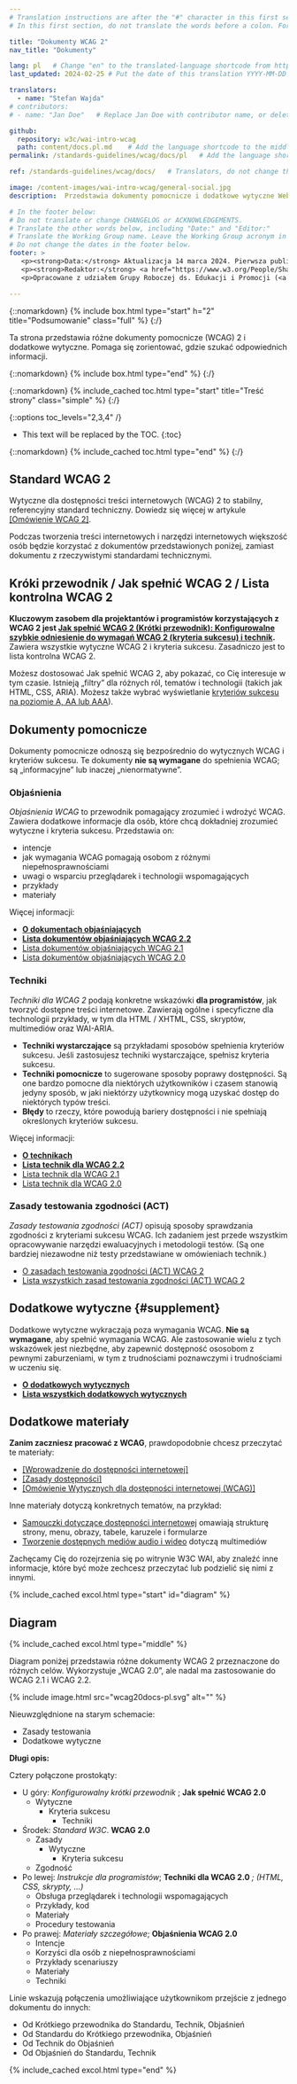 ```yaml
---
# Translation instructions are after the "#" character in this first section. They are comments that do not show up in the web page. You do not need to translate the instructions after #.
# In this first section, do not translate the words before a colon. For example, do not translate "title:". Do translate the text after "title:".

title: "Dokumenty WCAG 2"
nav_title: "Dokumenty"

lang: pl   # Change "en" to the translated-language shortcode from https://www.iana.org/assignments/language-subtag-registry/language-subtag-registry
last_updated: 2024-02-25 # Put the date of this translation YYYY-MM-DD (with month in the middle)

translators:
  - name: "Stefan Wajda"
# contributors:
# - name: "Jan Doe"   # Replace Jan Doe with contributor name, or delete this line if none

github:
  repository: w3c/wai-intro-wcag
  path: content/docs.pl.md    # Add the language shortcode to the middle of the filename, for example: content/docs.fr.md
permalink: /standards-guidelines/wcag/docs/pl   # Add the language shortcode to the end, with no slash at end, for example: /standards-guidelines/wcag/docs/fr

ref: /standards-guidelines/wcag/docs/   # Translators, do not change this

image: /content-images/wai-intro-wcag/general-social.jpg
description:  Przedstawia dokumenty pomocnicze i dodatkowe wytyczne Web Content Accessibility Guidelines (WCAG) 2..

# In the footer below:
# Do not translate or change CHANGELOG or ACKNOWLEDGEMENTS.
# Translate the other words below, including "Date:" and "Editor:"
# Translate the Working Group name. Leave the Working Group acronym in English.
# Do not change the dates in the footer below.
footer: >
   <p><strong>Data:</strong> Aktualizacja 14 marca 2024. Pierwsza publikacja w czerwcu 2005.</p>
   <p><strong>Redaktor:</strong> <a href="https://www.w3.org/People/Shawn/">Shawn Lawton Henry</a>. Współpraca: <a href="https://www.w3.org/People/hidde/">Hidde de Vries</a> i <a href="https://www.w3.org/People/shadi/">Shadi Abou-Zahra</a>.</p>
   <p>Opracowane z udziałem Grupy Roboczej ds. Edukacji i Promocji (<a href="https://www.w3.org/WAI/about/groups/eowg/">EOWG</a>).</p>

---
```


{::nomarkdown}
{% include box.html type="start" h="2" title="Podsumowanie" class="full" %}
{:/}

Ta strona przedstawia różne dokumenty pomocnicze (WCAG) 2 i dodatkowe wytyczne.  Pomaga się zorientować, gdzie szukać odpowiednich informacji.

{::nomarkdown}
{% include box.html type="end" %}
{:/}

{::nomarkdown}
{% include_cached toc.html type="start" title="Treść strony" class="simple" %}
{:/}

{::options toc_levels="2,3,4" /}

-   This text will be replaced by the TOC.
{:toc}


{::nomarkdown}
{% include_cached toc.html type="end" %}
{:/}

## Standard WCAG 2

Wytyczne dla dostępności treści internetowych (WCAG) 2 to stabilny, referencyjny standard techniczny. Dowiedz się więcej w artykule [[Omówienie WCAG 2]](/standards-guidelines/wcag/).

Podczas tworzenia treści internetowych i narzędzi internetowych większość osób będzie korzystać z dokumentów przedstawionych poniżej, zamiast dokumentu z rzeczywistymi standardami technicznymi.

## Króki przewodnik / Jak spełnić WCAG 2 / Lista kontrolna WCAG 2

**Kluczowym zasobem dla projektantów i programistów korzystających z WCAG 2 jest [Jak spełnić WCAG 2 (Krótki przewodnik): Konfigurowalne szybkie odniesienie do wymagań WCAG 2 (kryteria sukcesu) i technik](https://www.w3.org/WAI/WCAG22/quickref/).** Zawiera wszystkie wytyczne WCAG 2 i kryteria sukcesu. Zasadniczo jest to lista kontrolna WCAG 2.

Możesz dostosować Jak spełnić WCAG 2, aby pokazać, co Cię interesuje w tym czasie. Istnieją „filtry” dla różnych ról, tematów i technologii (takich jak HTML, CSS, ARIA). Możesz także wybrać wyświetlanie [kryteriów sukcesu na poziomie A, AA lub AAA](https://www.w3.org/WAI/WCAG22/Understanding/conformance#levels)).

## Dokumenty pomocnicze

Dokumenty pomocnicze odnoszą się bezpośrednio do wytycznych WCAG i kryteriów sukcesu. Te dokumenty **nie są wymagane** do spełnienia WCAG; są „informacyjne” lub inaczej „nienormatywne”.  

### Objaśnienia

<cite>Objaśnienia WCAG</cite> to przewodnik pomagający zrozumieć i wdrożyć WCAG.  Zawiera dodatkowe informacje dla osób, które chcą dokładniej zrozumieć wytyczne i kryteria sukcesu. Przedstawia on:

- intencje
- jak wymagania WCAG pomagają osobom z różnymi niepełnosprawnościami
- uwagi o wsparciu przeglądarek i technologii wspomagających
- przykłady
- materiały

Więcej informacji:
- **[O dokumentach objaśniających](https://www.w3.org/WAI/WCAG22/Understanding/intro)**
- **[Lista dokumentów objaśniających WCAG 2.2](https://www.w3.org/WAI/WCAG22/Understanding/)**
- [Lista dokumentów objaśniających WCAG 2.1](https://www.w3.org/WAI/WCAG21/Understanding/)
- [Lista dokumentów objaśniających WCAG 2.0](https://www.w3.org/TR/UNDERSTANDING-WCAG20/)

### Techniki

<cite>Techniki dla WCAG 2</cite> podają konkretne wskazówki **dla programistów**, jak tworzyć dostępne treści internetowe. Zawierają ogólne i specyficzne dla technologii przykłady, w tym dla HTML / XHTML, CSS, skryptów, multimediów oraz WAI-ARIA.


- **Techniki wystarczające** są przykładami sposobów spełnienia kryteriów sukcesu. Jeśli zastosujesz techniki wystarczające, spełnisz kryteria sukcesu.
- **Techniki pomocnicze** to sugerowane sposoby poprawy dostępności. Są one bardzo pomocne dla niektórych użytkowników i czasem stanowią jedyny sposób, w jaki niektórzy użytkownicy mogą uzyskać dostęp do niektórych typów treści.
- **Błędy** to rzeczy, które powodują bariery dostępności i nie spełniają określonych kryteriów sukcesu.

Więcej informacji:
- **[O technikach](https://www.w3.org/WAI/WCAG22/Understanding/understanding-techniques)**
- **[Lista technik dla WCAG 2.2](https://www.w3.org/WAI/WCAG22/Techniques/)**
- [Lista technik dla WCAG 2.1](https://www.w3.org/WAI/WCAG21/Techniques/)
- [Lista technik dla WCAG 2.0](https://www.w3.org/TR/WCAG20-TECHS/)

### Zasady testowania zgodności (ACT)

<cite>Zasady testowania zgodności (ACT)</cite> opisują sposoby sprawdzania zgodności z kryteriami sukcesu WCAG. Ich zadaniem jest przede wszystkim opracowywanie narzędzi ewaluacyjnych i metodologii testów. (Są one bardziej niezawodne niż testy przedstawiane w omówieniach technik.)

* [O zasadach testowania zgodności (ACT) WCAG 2](/standards-guidelines/act/rules/about/)
* [Lista wszystkich zasad testowania zgodności (ACT) WCAG 2](/standards-guidelines/act/rules/)

## Dodatkowe wytyczne {#supplement}

Dodatkowe wytyczne wykraczają poza wymagania WCAG. **Nie są wymagane**, aby spełnić wymagania WCAG. Ale zastosowanie wielu z tych wskazówek jest niezbędne, aby zapewnić dostępność ososobom z pewnymi zaburzeniami, w tym z trudnościami poznawczymi i trudnościami w uczeniu się.

* **[O dodatkowych wytycznych](/WCAG2/supplemental/about/)**
* **[Lista wszystkich dodatkowych wytycznych](/WCAG2/supplemental/)**

## Dodatkowe materiały

**Zanim zaczniesz pracować z WCAG**, prawdopodobnie chcesz przeczytać te materiały:
* [[Wprowadzenie do dostępności internetowej]](/fundamentals/accessibility-intro/)
* [[Zasady dostępności]](/fundamentals/accessibility-principles/)
* [[Omówienie Wytycznych dla dostępności internetowej (WCAG)]](/standards-guidelines/wcag/)

Inne materiały dotyczą konkretnych tematów, na przykład:
* [Samouczki dotyczące dostępności internetowej](https://www.w3.org/WAI/tutorials/) omawiają strukturę strony, menu, obrazy, tabele, karuzele i formularze
* [Tworzenie dostępnych mediów audio i wideo](/media/av/) dotyczą multimediów

Zachęcamy Cię do rozejrzenia się po witrynie W3C WAI, aby znaleźć inne informacje, które być może zechcesz przeczytać lub podzielić się nimi z innymi.


{% include_cached excol.html type="start" id="diagram" %}

## Diagram

{% include_cached excol.html type="middle" %}

Diagram poniżej przedstawia różne dokumenty WCAG 2 przeznaczone do różnych celów. Wykorzystuje „WCAG 2.0”, ale nadal ma zastosowanie do WCAG 2.1 i WCAG 2.2.

{% include image.html src="wcag20docs-pl.svg" alt="" %}

Nieuwzględnione na starym schemacie:
* Zasady testowania
* Dodatkowe wytyczne

**Długi opis:**

Cztery połączone prostokąty:
* U góry: _Konfigurowalny krótki przewodnik_ ; **Jak spełnić WCAG 2.0**
  * Wytyczne
    * Kryteria sukcesu
      * Techniki
* Środek: _Standard W3C_. **WCAG 2.0**
  * Zasady
    * Wytyczne
      * Kryteria sukcesu
  * Zgodność
* Po lewej: _Instrukcje dla programistów_; **Techniki dla WCAG 2.0** _; (HTML, CSS, skrypty, ...)_
  * Obsługa przeglądarek i technologii wspomagających
  * Przykłady, kod
  * Materiały
  * Procedury testowania
* Po prawej: _Materiały szczegółowe_; **Objaśnienia WCAG 2.0**
  * Intencje
  * Korzyści dla osób z niepełnosprawnościami
  * Przykłady scenariuszy
  * Materiały
  * Techniki

Linie wskazują połączenia umożliwiające użytkownikom przejście z jednego dokumentu do innych:
* Od Krótkiego przewodnika do Standardu, Technik, Objaśnień
* Od Standardu do Krótkiego przewodnika, Objaśnień
* Od Technik do Objaśnień
* Od Objaśnień do Standardu, Technik

{% include_cached excol.html type="end" %}



